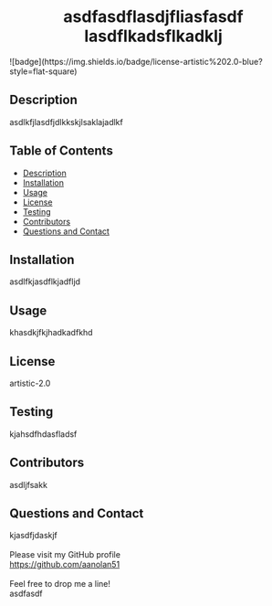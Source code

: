 
  
  <h1 align=center>asdfasdflasdjfliasfasdf lasdflkadsflkadklj</h1>
  ![badge](https://img.shields.io/badge/license-artistic%202.0-blue?style=flat-square)<br>

  ## Description
  asdlkfjlasdfjdlkkskjlsaklajadlkf

  ## Table of Contents
  - [Description](#description)
  - [Installation](#installation)
  - [Usage](#usage)
  - [License](#license)
  - [Testing](#testing)
  - [Contributors](#contributors)  
  - [Questions and Contact](#questions-and-contact)

  ## Installation
  asdlfkjasdflkjadfljd

  ## Usage
  khasdkjfkjhadkadfkhd

  ## License
  artistic-2.0

  ## Testing
  kjahsdfhdasfladsf
  
  ## Contributors
  asdljfsakk

  ## Questions and Contact
  kjasdfjdaskjf<br><br>
  Please visit my GitHub profile <br>
  https://github.com/aanolan51 <br><br>
  Feel free to drop me a line! <br> asdfasdf

